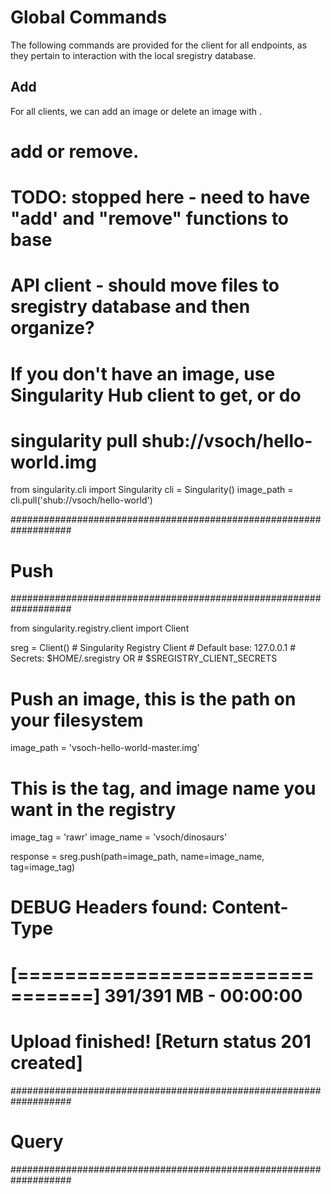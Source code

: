 # Global Commands

The following commands are provided for the client for all endpoints, as they
pertain to interaction with the local sregistry database.


## Add

For all clients, we can add an image or delete an image with .

# add or remove.

# TODO: stopped here - need to have "add' and "remove" functions to base
# API client - should move files to sregistry database and then organize?


# If you don't have an image, use Singularity Hub client to get, or do
# singularity pull shub://vsoch/hello-world.img
from singularity.cli import Singularity
cli = Singularity()
image_path = cli.pull('shub://vsoch/hello-world')


###################################################################
# Push
###################################################################

from singularity.registry.client import Client

sreg = Client()    # Singularity Registry Client
                   # Default base: 127.0.0.1
                   # Secrets: $HOME/.sregistry OR
                   # $SREGISTRY_CLIENT_SECRETS


# Push an image, this is the path on your filesystem
image_path = 'vsoch-hello-world-master.img'

# This is the tag, and image name you want in the registry
image_tag = 'rawr'
image_name = 'vsoch/dinosaurs'

response = sreg.push(path=image_path,
                     name=image_name,
                     tag=image_tag)

# DEBUG Headers found: Content-Type
# [================================] 391/391 MB - 00:00:00
# Upload finished! [Return status 201 created]


###################################################################
# Query
###################################################################
